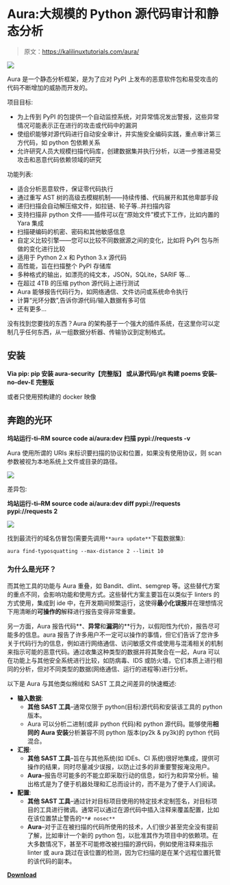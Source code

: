 # Aura:大规模的 Python 源代码审计和静态分析

> 原文：<https://kalilinuxtutorials.com/aura/>

[![](img/b28efd6358bc17a29a44dae1347238f0.png)](https://blogger.googleusercontent.com/img/b/R29vZ2xl/AVvXsEh9uJ2T8s7Id3KreDoShm1q3vk8fUYf44jfdhcpQq2MZxAelf3HJ13NibzAvZybuEnB7CbrmZhRpKABaqHqcjTjO1uPieATRd1eHgyrIowHGUVfrUWnlv6G3lq4k7-bxlgC5i32LtLpg8QvUJcz3KFLa026WAB688kYi4Ar3eVybSdDcXnI9Z1AdxJx/s728/Aura-Python-Source-Code-Auditing-And-Static-Analysis-On.png)

Aura 是一个静态分析框架，是为了应对 PyPI 上发布的恶意软件包和易受攻击的代码不断增加的威胁而开发的。

项目目标:

*   为上传到 PyPI 的包提供一个自动监控系统，对异常情况发出警报，这些异常情况可能表示正在进行的攻击或代码中的漏洞
*   使组织能够对源代码进行自动安全审计，并实施安全编码实践，重点审计第三方代码，如 python 包依赖关系
*   允许研究人员大规模扫描代码库，创建数据集并执行分析，以进一步推进易受攻击和恶意代码依赖领域的研究

功能列表:

*   适合分析恶意软件，保证零代码执行
*   通过重写 AST 树的高级去模糊机制——持续传播、代码展开和其他卑鄙手段
*   递归扫描会自动解压缩文件，如拉链、轮子等..并扫描内容
*   支持扫描非 python 文件——插件可以在“原始文件”模式下工作，比如内置的 Yara 集成
*   扫描硬编码的机密、密码和其他敏感信息
*   自定义比较引擎——您可以比较不同数据源之间的变化，比如将 PyPI 包与所做的变化进行比较
*   适用于 Python 2.x 和 Python 3.x 源代码
*   高性能，旨在扫描整个 PyPI 存储库
*   多种格式的输出，如漂亮的纯文本，JSON，SQLite，SARIF 等…
*   在超过 4TB 的压缩 python 源代码上进行测试
*   Aura 能够报告代码行为，如网络通信、文件访问或系统命令执行
*   计算“光环分数”,告诉你源代码/输入数据有多可信
*   还有更多…

没有找到您要找的东西？Aura 的架构基于一个强大的插件系统，在这里你可以定制几乎任何东西，从一组数据分析器、传输协议到定制格式。

## 安装

**Via pip:
pip 安装 aura-security【完整版】
或从源代码/git
构建 poems 安装–no-dev-E 完整版**

或者只使用预构建的 docker 映像

## 奔跑的光环

**坞站运行-ti–RM source code ai/aura:dev 扫描 pypi://requests -v**

Aura 使用所谓的 URIs 来标识要扫描的协议和位置，如果没有使用协议，则 scan 参数被视为本地系统上文件或目录的路径。

![](img/dda502fb80e072025e76f07b76082512.png)

差异包:

**坞站运行-ti–RM source code ai/aura:dev diff pypi://requests pypi://requests 2**

![](img/5683511890ba6c106636b1c9425fe1ed.png)

找到最流行的域名仿冒包(需要先调用`**aura update**`下载数据集):

```
aura find-typosquatting --max-distance 2 --limit 10
```

### 为什么是光环？

而其他工具的功能与 Aura 重叠，如 Bandit、dlint、semgrep 等。这些替代方案的重点不同，会影响功能和使用方式。这些替代方案主要旨在以类似于 linters 的方式使用，集成到 ide 中，在开发期间频繁运行，这使得**最小化误报**并在理想情况下用清晰的**可操作的**解释进行报告变得非常重要。

另一方面，Aura 报告代码**、**异常**和**漏洞**的**行为，以假阳性为代价，报告尽可能多的信息。aura 报告了许多用户不一定可以操作的事情，但它们告诉了您许多关于代码行为的信息，例如进行网络通信、访问敏感文件或使用与混淆相关的机制来指示可能的恶意代码。通过收集这种类型的数据并将其聚合在一起，Aura 可以在功能上与其他安全系统进行比较，如防病毒、IDS 或防火墙，它们本质上进行相同的分析，但对不同类型的数据(网络通信、运行的进程等)进行分析。

以下是 Aura 与其他类似棉绒和 SAST 工具之间差异的快速概述:

*   **输入数据**:
    *   **其他 SAST 工具**–通常仅限于 python(目标)源代码和安装该工具的 python 版本。
    *   Aura 可以分析二进制(或非 python 代码)和 python 源代码。能够使用**相同的 Aura 安装**分析兼容不同 python 版本(py2k & py3k)的 python 代码混合。
*   **汇报**:
    *   **其他 SAST 工具**–旨在与其他系统(如 IDEs、CI 系统)很好地集成，提供可操作的结果，同时尽量减少误报，以防止过多的非重要警报淹没用户。
    *   **Aura**–报告尽可能多的不能立即采取行动的信息，如行为和异常分析。输出格式是为了便于机器处理和汇总而设计的，而不是为了便于人们阅读。
*   **配置**:
    *   **其他 SAST 工具**–通过针对目标项目使用的特定技术定制签名，对目标项目的工具进行微调。通常可以通过在源代码中插入注释来覆盖配置，比如在该位置禁止警告的`**# nosec**`
    *   **Aura**–对于正在被扫描的代码所使用的技术，人们很少甚至完全没有提前了解，比如审计一个新的 python 包，以批准其作为项目中的依赖项。在大多数情况下，甚至不可能修改被扫描的源代码，例如使用注释来指示 linter 或 aura 跳过在该位置的检测，因为它扫描的是在某个远程位置托管的该代码的副本。

[**Download**](https://github.com/SourceCode-AI/aura)